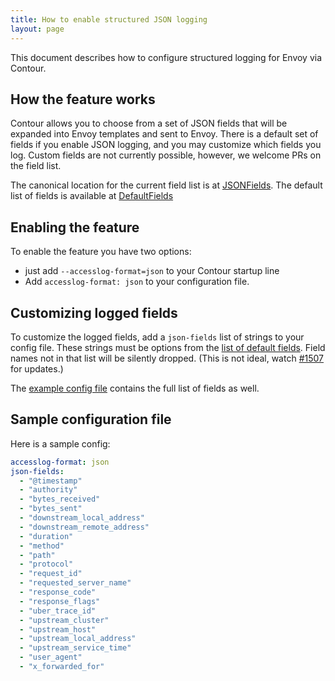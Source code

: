 ```yaml
---
title: How to enable structured JSON logging
layout: page
---
```


This document describes how to configure structured logging for Envoy via Contour.

## How the feature works

Contour allows you to choose from a set of JSON fields that will be expanded into Envoy templates and sent to Envoy.
There is a default set of fields if you enable JSON logging, and you may customize which fields you log.
Custom fields are not currently possible, however, we welcome PRs on the field list.

The canonical location for the current field list is at [JSONFields]( https://godoc.org/github.com/projectcontour/contour/internal/envoy#JSONFields).
The default list of fields is available at [DefaultFields](https://godoc.org/github.com/projectcontour/contour/internal/envoy#DefaultFields)

## Enabling the feature

To enable the feature you have two options:

- just add `--accesslog-format=json` to your Contour startup line
- Add `accesslog-format: json` to your configuration file.

## Customizing logged fields

To customize the logged fields, add a `json-fields` list of strings to your config file.
These strings must be options from the [list of default fields](https://godoc.org/github.com/projectcontour/contour/internal/envoy#DefaultFields).
Field names not in that list will be silently dropped. (This is not ideal, watch [#1507](https://github.com/projectcontour/contour/issues/1507) for updates.)

The [example config file]({{site.github.repository_url}}/tree/master/examples/contour/01-contour-config.yaml) contains the full list of fields as well.

## Sample configuration file

Here is a sample config:

```yaml
accesslog-format: json
json-fields:
  - "@timestamp"
  - "authority"
  - "bytes_received"
  - "bytes_sent"
  - "downstream_local_address"
  - "downstream_remote_address"
  - "duration"
  - "method"
  - "path"
  - "protocol"
  - "request_id"
  - "requested_server_name"
  - "response_code"
  - "response_flags"
  - "uber_trace_id"
  - "upstream_cluster"
  - "upstream_host"
  - "upstream_local_address"
  - "upstream_service_time"
  - "user_agent"
  - "x_forwarded_for"
```
